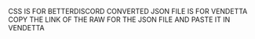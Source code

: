 CSS IS FOR BETTERDISCORD
CONVERTED JSON FILE IS FOR VENDETTA
COPY THE LINK OF THE RAW FOR THE JSON FILE AND PASTE IT IN VENDETTA
